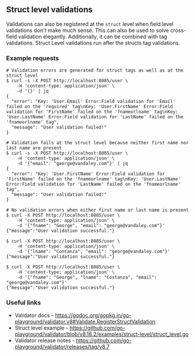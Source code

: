 ## Struct level validations

Validations can also be registered at the `struct` level when field level validations
don't make much sense. This can also be used to solve cross-field validation elegantly.
Additionally, it can be combined with tag validations. Struct Level validations run after
the structs tag validations.

### Example requests

```shell
# Validation errors are generated for struct tags as well as at the struct level
$ curl -s -X POST http://localhost:8085/user \
	-H 'content-type: application/json' \
	-d '{}' | jq
{
  "error": "Key: 'User.Email' Error:Field validation for 'Email' failed on the 'required' tag\nKey: 'User.FirstName' Error:Field validation for 'FirstName' failed on the 'fnameorlname' tag\nKey: 'User.LastName' Error:Field validation for 'LastName' failed on the 'fnameorlname' tag",
  "message": "User validation failed!"
}

# Validation fails at the struct level because neither first name nor last name are present
$ curl -s -X POST http://localhost:8085/user \
    -H 'content-type: application/json' \
	-d '{"email": "george@vandaley.com"}' | jq
{
  "error": "Key: 'User.FirstName' Error:Field validation for 'FirstName' failed on the 'fnameorlname' tag\nKey: 'User.LastName' Error:Field validation for 'LastName' failed on the 'fnameorlname' tag",
  "message": "User validation failed!"
}

# No validation errors when either first name or last name is present
$ curl -X POST http://localhost:8085/user \
    -H 'content-type: application/json' \
	-d '{"fname": "George", "email": "george@vandaley.com"}'
{"message":"User validation successful."}

$ curl -X POST http://localhost:8085/user \
    -H 'content-type: application/json' \
	-d '{"lname": "Contanza", "email": "george@vandaley.com"}'
{"message":"User validation successful."}

$ curl -X POST http://localhost:8085/user \
    -H 'content-type: application/json' \
	-d '{"fname": "George", "lname": "Costanza", "email": "george@vandaley.com"}'
{"message":"User validation successful."}
```

### Useful links

- Validator docs - https://godoc.org/gopkg.in/go-playground/validator.v8#Validate.RegisterStructValidation
- Struct level example - https://github.com/go-playground/validator/blob/v8.18.2/examples/struct-level/struct_level.go
- Validator release notes - https://github.com/go-playground/validator/releases/tag/v8.7
